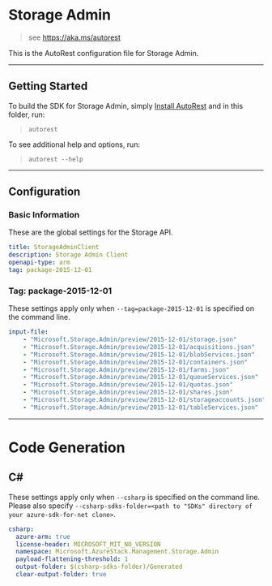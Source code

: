 # Storage Admin

> see https://aka.ms/autorest

This is the AutoRest configuration file for Storage Admin.

---
## Getting Started
To build the SDK for Storage Admin, simply [Install AutoRest](https://aka.ms/autorest/install) and in this folder, run:

> `autorest`

To see additional help and options, run:

> `autorest --help`
---

## Configuration

### Basic Information
These are the global settings for the Storage API.

``` yaml
title: StorageAdminClient
description: Storage Admin Client
openapi-type: arm
tag: package-2015-12-01
```

### Tag: package-2015-12-01

These settings apply only when `--tag=package-2015-12-01` is specified on the command line.

``` yaml $(tag) == 'package-2015-12-01'
input-file:
    - "Microsoft.Storage.Admin/preview/2015-12-01/storage.json"
    - "Microsoft.Storage.Admin/preview/2015-12-01/acquisitions.json"
    - "Microsoft.Storage.Admin/preview/2015-12-01/blobServices.json"
    - "Microsoft.Storage.Admin/preview/2015-12-01/containers.json"
    - "Microsoft.Storage.Admin/preview/2015-12-01/farms.json"
    - "Microsoft.Storage.Admin/preview/2015-12-01/queueServices.json"
    - "Microsoft.Storage.Admin/preview/2015-12-01/quotas.json"
    - "Microsoft.Storage.Admin/preview/2015-12-01/shares.json"
    - "Microsoft.Storage.Admin/preview/2015-12-01/storageaccounts.json"
    - "Microsoft.Storage.Admin/preview/2015-12-01/tableServices.json"
```

---
# Code Generation

## C#

These settings apply only when `--csharp` is specified on the command line.
Please also specify `--csharp-sdks-folder=<path to "SDKs" directory of your azure-sdk-for-net clone>`.

``` yaml $(csharp)
csharp:
  azure-arm: true
  license-header: MICROSOFT_MIT_NO_VERSION
  namespace: Microsoft.AzureStack.Management.Storage.Admin
  payload-flattening-threshold: 1
  output-folder: $(csharp-sdks-folder)/Generated
  clear-output-folder: true
```
